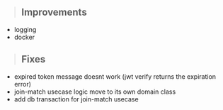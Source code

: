 > ## Improvements

- logging
- docker


> ## Fixes

- expired token message doesnt work (jwt verify returns the expiration error)
- join-match usecase logic move to its own domain class
- add db transaction for join-match usecase